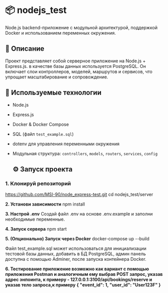 # 📦 nodejs_test

Node.js backend-приложение с модульной архитектурой, поддержкой Docker и использованием переменных окружения.

## 🚀 Описание

Проект представляет собой серверное приложение на Node.js + Express.js. в качестве базы данных используется PostgreSQL. 
Он включает слои контроллеров, моделей, маршрутов и сервисов, что упрощает масштабирование и сопровождение.

## 🧰 Используемые технологии

- Node.js
- Express.js
- Docker & Docker Compose
- SQL (файл `test_example.sql`)
- dotenv для управления переменными окружения
- Модульная структура: `controllers`, `models`, `routers`, `services`, `config`


  ## ⚙️ Запуск проекта
  
### 1. Клонируй репозиторий
https://github.com/MSI-90/node_express-test.git
cd nodejs_test/server

**2. Установи зависимости**
npm install

**3. Настрой .env**
Создай файл .env на основе .env.example и заполни необходимые переменные.

**4. Запуск сервера**
npm start

**5. (Опционально) Запуск через Docker**
docker-compose up --build

Файл test_example.sql может использоваться для инициализации тестовой базы данных, добавить в БД PostgreSQL, админ панель доступна с помощью Adminer, после запуска контейнера Docker.

**6. Тестирование приложение возможно как вариант с помощью приложения Postman и аналогичным ему выбрав POST запрос, указав адрес энпоинта, к примеру - 127.0.0.1:3100/api/bookings/reserve и указав тело запроса,к примеру**
**{
"event_id": 1,
"user_id": "User123F"
}**
